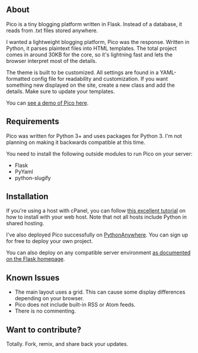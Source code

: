 ## About

Pico is a tiny blogging platform written in Flask. Instead of a database, it reads from .txt files stored anywhere.

I wanted a lightweight blogging platform, Pico was the response. Written in Python, it parses plaintext files into HTML templates. The total project comes in around 30KB for the core, so it's lightning fast and lets the browser interpret most of the details.

The theme is built to be customized. All settings are found in a YAML-formatted config file for readability and customization. If you want something new displayed on the site, create a new class and add the details. Make sure to update your templates.

You can [see a demo of Pico here](https://ohheybrian.com/pico).

## Requirements

Pico was written for Python 3+ and uses packages for Python 3. I'm not planning on making it backwards compatible at this time.

You need to install the following outside modules to run Pico on your server:

  - Flask
  - PyYaml
  - python-slugify

## Installation

If you're using a host with cPanel, you can follow [this excellent tutorial](http://calderonroberto.com/blog/how-to-deploy-a-flask-python-app-for-cheap/) on how to install with your web host. Note that not all hosts include Python in shared hosting.

I've also deployed Pico successfully on [PythonAnywhere](https://pythonanywhere.com). You can sign up for free to deploy your own project.

You can also deploy on any compatible server environment [as documented on the Flask homepage](http://flask.pocoo.org/docs/0.12/deploying/).

## Known Issues

  - The main layout uses a grid. This can cause some display differences depending on your browser.
  - Pico does not include built-in RSS or Atom feeds.
  - There is no commenting.

## Want to contribute?

Totally. Fork, remix, and share back your updates.
